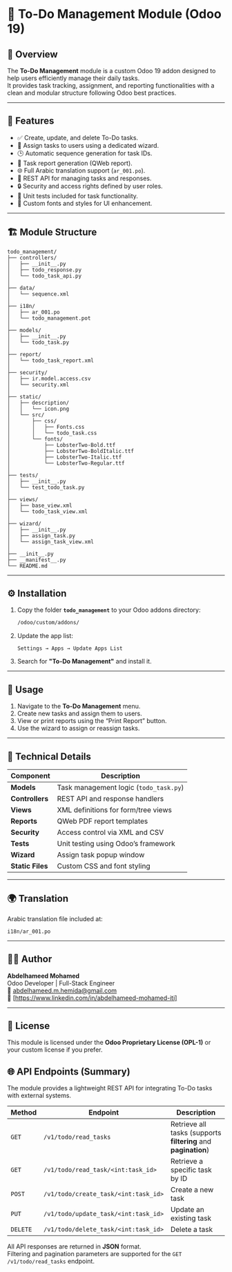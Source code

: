# 📝 To-Do Management Module (Odoo 19)

## 📌 Overview

The **To-Do Management** module is a custom Odoo 19 addon designed to help users efficiently manage their daily tasks.  
It provides task tracking, assignment, and reporting functionalities with a clean and modular structure following Odoo best practices.

---

## 🧩 Features

- ✅ Create, update, and delete To-Do tasks.
- 👥 Assign tasks to users using a dedicated wizard.
- 🕒 Automatic sequence generation for task IDs.
- 📄 Task report generation (QWeb report).
- 🌐 Full Arabic translation support (`ar_001.po`).
- 🧠 REST API for managing tasks and responses.
- 🔒 Security and access rights defined by user roles.
- 🧪 Unit tests included for task functionality.
- 🎨 Custom fonts and styles for UI enhancement.

---

## 🏗️ Module Structure

```
todo_management/
├── controllers/
│   ├── __init__.py
│   ├── todo_response.py
│   └── todo_task_api.py
│
├── data/
│   └── sequence.xml
│
├── i18n/
│   ├── ar_001.po
│   └── todo_management.pot
│
├── models/
│   ├── __init__.py
│   └── todo_task.py
│
├── report/
│   └── todo_task_report.xml
│
├── security/
│   ├── ir.model.access.csv
│   └── security.xml
│
├── static/
│   ├── description/
│   │   └── icon.png
│   └── src/
│       ├── css/
│       │   ├── Fonts.css
│       │   └── todo_task.css
│       └── fonts/
│           ├── LobsterTwo-Bold.ttf
│           ├── LobsterTwo-BoldItalic.ttf
│           ├── LobsterTwo-Italic.ttf
│           └── LobsterTwo-Regular.ttf
│
├── tests/
│   ├── __init__.py
│   └── test_todo_task.py
│
├── views/
│   ├── base_view.xml
│   └── todo_task_view.xml
│
├── wizard/
│   ├── __init__.py
│   ├── assign_task.py
│   └── assign_task_view.xml
│
├── __init__.py
├── __manifest__.py
└── README.md
```

---

## ⚙️ Installation

1. Copy the folder **`todo_management`** to your Odoo addons directory:
   ```bash
   /odoo/custom/addons/
   ```
2. Update the app list:
   ```
   Settings → Apps → Update Apps List
   ```
3. Search for **"To-Do Management"** and install it.

---

## 🚀 Usage

1. Navigate to the **To-Do Management** menu.
2. Create new tasks and assign them to users.
3. View or print reports using the “Print Report” button.
4. Use the wizard to assign or reassign tasks.

---

## 🧱 Technical Details

| Component        | Description                            |
| ---------------- | -------------------------------------- |
| **Models**       | Task management logic (`todo_task.py`) |
| **Controllers**  | REST API and response handlers         |
| **Views**        | XML definitions for form/tree views    |
| **Reports**      | QWeb PDF report templates              |
| **Security**     | Access control via XML and CSV         |
| **Tests**        | Unit testing using Odoo’s framework    |
| **Wizard**       | Assign task popup window               |
| **Static Files** | Custom CSS and font styling            |

---

## 🌍 Translation

Arabic translation file included at:

```
i18n/ar_001.po
```

---

## 🧑‍💻 Author

**Abdelhameed Mohamed**  
Odoo Developer | Full-Stack Engineer  
📧 abdelhameed.m.hemida@gmail.com  
💼 [https://www.linkedin.com/in/abdelhameed-mohamed-iti]

---

## 🪪 License

This module is licensed under the **Odoo Proprietary License (OPL-1)** or your custom license if you prefer.

## 🌐 API Endpoints (Summary)

The module provides a lightweight REST API for integrating To-Do tasks with external systems.

| Method   | Endpoint                             | Description                                                    |
| -------- | ------------------------------------ | -------------------------------------------------------------- |
| `GET`    | `/v1/todo/read_tasks`                | Retrieve all tasks (supports **filtering** and **pagination**) |
| `GET`    | `/v1/todo/read_task/<int:task_id>`   | Retrieve a specific task by ID                                 |
| `POST`   | `/v1/todo/create_task/<int:task_id>` | Create a new task                                              |
| `PUT`    | `/v1/todo/update_task/<int:task_id>` | Update an existing task                                        |
| `DELETE` | `/v1/todo/delete_task/<int:task_id>` | Delete a task                                                  |

All API responses are returned in **JSON** format.  
Filtering and pagination parameters are supported for the `GET /v1/todo/read_tasks` endpoint.

